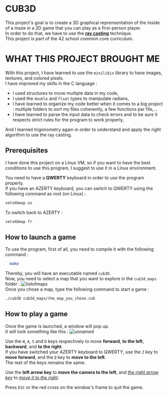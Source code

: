 # CUB3D
This project's goal is to create a 3D graphical reprensentation of the inside of a maze in a 2D game that you can play as a first-person player.<br />
In order to do that, we have to use the [**ray casting**](https://en.wikipedia.org/wiki/Ray_casting) technique.<br />
This project is part of the 42 school common core curriculum.

# WHAT THIS PROJECT BROUGHT ME

With this project, I have learned to use the `minilibix` library to have images, textures, and colored pixels.<br />
I have improved my skills in the C language :
- I used structures to move multiple data in my code,
- I used the `double` and `float` types to manipulate radians,
- I have learned to organize my code better when it comes to a big project : multiple folders to sort my files coherently, a few functions per file,...
- I have learned to parse the input data to check errors and to be sure it respects strict rules for the program to work properly,

And I learned trigonometry again in order to understand and apply the right algorithm to use the ray casting.

## Prerequisites

I have done this project on a Linux VM, so if you want to have the best conditions to use this program, I suggest to use it in a Linux environment.<br />

You need to have a **QWERTY** keyboard in order to use the program properly.<br />
If you have an AZERTY keyboard, you can switch to QWERTY using the following command as root (on Linux) :
```bash
setxkbmap us
```
To switch back to AZERTY :
```bash
setxkbmap fr
```

## How to launch a game

To use the program, first of all, you need to compile it with the following command :
```bash
  make
```
Thereby, you will have an executable named `cub3D`.<br />
Now, you need to select a map that you want to explore in the `cub3d_maps` folder :
![listofmaps](https://user-images.githubusercontent.com/51683861/214024457-55c51905-bfdd-4bc4-aa03-39eb7f17d28a.png)<br />
Once you chose a map, type the following command to start a game :
```bash
./cub3D cub3d_maps/the_map_you_chose.cub
```

## How to play a game
Once the game is launched, a window will pop up.<br />
It will look something like this :
![unnamed](https://user-images.githubusercontent.com/51683861/214078038-b1ad43c3-060a-4fcf-bec3-c30197e0278e.jpg)<br />


Use the `W`, `A`, `S` and `D` keys respectively to move **forward**, **to the left**, **backward**, and **to the right**.<br />
If you have switched your AZERTY keyboard to QWERTY, use the `Z` key to **move forward**, and the `Q` key to **move to the left**.<br />
The rest of the keys remains the same.<br />

Use the **left arrow key** to **move the camera to the left**, and <ins>*the right arrow key*</ins> to <ins>*move it to the right*</ins>.<br />

Press `ESC` or the red cross on the window's frame to quit the game.<br />
